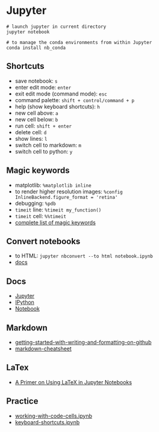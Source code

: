 # Jupyter

```shell
# launch jupyter in current directory
jupyter notebook
```

```shell
# to manage the conda environments from within Jupyter
conda install nb_conda
```

## Shortcuts

- save notebook: `s`
- enter edit mode: `enter`
- exit edit mode (command mode): `esc`
- command palette: `shift + control/command + p`
- help (show keyboard shortcuts): `h`
- new cell above: `a`
- new cell below: `b`
- run cell: `shift + enter`
- delete cell: `d`
- show lines: `l`
- switch cell to markdown: `m`
- switch cell to python: `y`

## Magic keywords

- matplotlib: `%matplotlib inline`
- to render higher resolution images: `%config InlineBackend.figure_format = 'retina'`
- debugging: `%pdb`
- `timeit` line: `%timeit my_function()`
- `timeit` cell: `%%timeit`
- [complete list of magic keywords](https://ipython.readthedocs.io/en/stable/interactive/magics.html)

## Convert notebooks

- to HTML: `jupyter nbconvert --to html notebook.ipynb`
- [docs](https://nbconvert.readthedocs.io/en/latest/usage.html)

## Docs

- [Jupyter](https://jupyter.readthedocs.io/en/latest/)
- [IPython](https://ipython.readthedocs.io/en/stable/)
- [Notebook](http://nbviewer.jupyter.org/github/ipython/ipython/blob/3.x/examples/Notebook/Index.ipynb)

## Markdown

- [getting-started-with-writing-and-formatting-on-github](https://help.github.com/articles/getting-started-with-writing-and-formatting-on-github/)
- [markdown-cheatsheet](https://github.com/adam-p/markdown-here/wiki/Markdown-Cheatsheet)

## LaTex

- [A Primer on Using LaTeX in Jupyter Notebooks](http://data-blog.udacity.com/posts/2016/10/latex-primer/)

## Practice

- [working-with-code-cells.ipynb](http://video.udacity-data.com.s3.amazonaws.com/topher/2016/December/58474202_working-with-code-cells/working-with-code-cells.ipynb)
- [keyboard-shortcuts.ipynb](http://video.udacity-data.com.s3.amazonaws.com/topher/2017/April/58e412d0_keyboard-shortcuts/keyboard-shortcuts.ipynb)